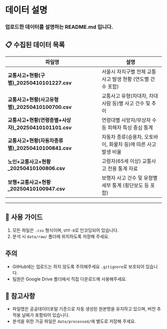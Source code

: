 # 데이터 설명

### 업로드한 데이터를 설명하는 README.md 입니다.


## 📋 수집된 데이터 목록

| 파일명 | 설명 |
|--------|------|
| **교통사고+현황(구별)\_20250410101227.csv** | 서울시 자치구별 전체 교통사고 발생 현황 (연도별 건수 포함) |
| **교통사고+현황(사고유형별)\_20250410100700.csv** | 교통사고 유형(차대차, 차대사람 등)별 사고 건수 및 추이 |
| **교통사고+현황(연령층별+사상자)\_20250410101101.csv** | 연령대별 사망자/부상자 수 등 피해자 특성 중심 통계 |
| **교통사고+현황(자동차종류별)\_20250410100841.csv** | 자동차 종류(승용차, 오토바이, 화물차 등)에 따른 사고 발생 비율 |
| **노인+교통사고+현황\_20250410100806.csv** | 고령자(65세 이상) 교통사고 전용 통계 자료 |
| **보행+교통사고+현황\_20250410100947.csv** | 보행자 사고 건수 및 유형별 세부 통계 (횡단보도 등 포함) |

---

## 📁 사용 가이드

1. 모든 파일은 `.csv` 형식이며, `UTF-8`로 인코딩되어 있습니다.
2. 분석 시 `data/raw/` 폴더에 위치하도록 저장해 주세요.

## 주의
- GitHub에는 업로드는 하지 않도록 주의해주세요  `.gitignore`로 보호되어 있습니다.
- 팀원은 Google Drive 폴더에서 직접 다운로드해 사용해주세요.

## 🧠 참고사항

- 파일명은 공공데이터포털 기준으로 자동 생성된 원본명을 유지하고 있으며, 버전 추적용 날짜가 포함되어 있습니다.
- 분석을 위한 가공 파일은 `data/processed/`에 별도로 저장해 주세요.

